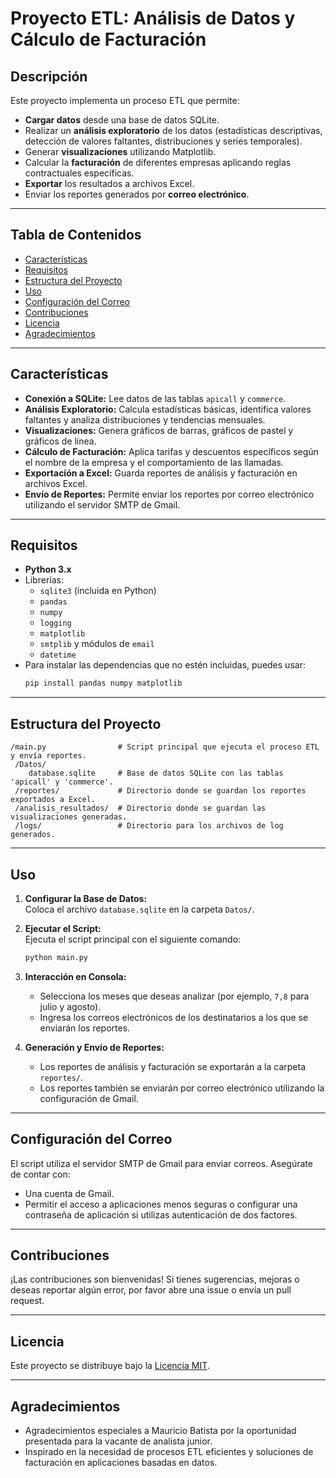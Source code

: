 # Proyecto ETL: Análisis de Datos y Cálculo de Facturación

## Descripción

Este proyecto implementa un proceso ETL que permite:
- **Cargar datos** desde una base de datos SQLite.
- Realizar un **análisis exploratorio** de los datos (estadísticas descriptivas, detección de valores faltantes, distribuciones y series temporales).
- Generar **visualizaciones** utilizando Matplotlib.
- Calcular la **facturación** de diferentes empresas aplicando reglas contractuales específicas.
- **Exportar** los resultados a archivos Excel.
- Enviar los reportes generados por **correo electrónico**.

---

## Tabla de Contenidos

- [Características](#características)
- [Requisitos](#requisitos)
- [Estructura del Proyecto](#Estructura-del-Proyecto)
- [Uso](#Uso)
- [Configuración del Correo](#Configuración-del-Correo)
- [Contribuciones](#contribuciones)
- [Licencia](#licencia)
- [Agradecimientos](#agradecimientos)

---

## Características

- **Conexión a SQLite:** Lee datos de las tablas `apicall` y `commerce`.
- **Análisis Exploratorio:** Calcula estadísticas básicas, identifica valores faltantes y analiza distribuciones y tendencias mensuales.
- **Visualizaciones:** Genera gráficos de barras, gráficos de pastel y gráficos de línea.
- **Cálculo de Facturación:** Aplica tarifas y descuentos específicos según el nombre de la empresa y el comportamiento de las llamadas.
- **Exportación a Excel:** Guarda reportes de análisis y facturación en archivos Excel.
- **Envío de Reportes:** Permite enviar los reportes por correo electrónico utilizando el servidor SMTP de Gmail.

---

## Requisitos

- **Python 3.x**
- Librerías:
  - `sqlite3` (incluida en Python)
  - `pandas`
  - `numpy`
  - `logging`
  - `matplotlib`
  - `smtplib` y módulos de `email`
  - `datetime`
- Para instalar las dependencias que no estén incluidas, puedes usar:
  ```bash
  pip install pandas numpy matplotlib
  ```

---

## Estructura del Proyecto

```
/main.py                # Script principal que ejecuta el proceso ETL y envía reportes.
 /Datos/
    database.sqlite     # Base de datos SQLite con las tablas 'apicall' y 'commerce'.
 /reportes/             # Directorio donde se guardan los reportes exportados a Excel.
 /analisis_resultados/  # Directorio donde se guardan las visualizaciones generadas.
 /logs/                 # Directorio para los archivos de log generados.
```

---

## Uso

1. **Configurar la Base de Datos:**  
   Coloca el archivo `database.sqlite` en la carpeta `Datos/`.

2. **Ejecutar el Script:**  
   Ejecuta el script principal con el siguiente comando:
   ```bash
   python main.py
   ```

3. **Interacción en Consola:**  
   - Selecciona los meses que deseas analizar (por ejemplo, `7,8` para julio y agosto).
   - Ingresa los correos electrónicos de los destinatarios a los que se enviarán los reportes.

4. **Generación y Envío de Reportes:**  
   - Los reportes de análisis y facturación se exportarán a la carpeta `reportes/`.
   - Los reportes también se enviarán por correo electrónico utilizando la configuración de Gmail.

---

## Configuración del Correo

El script utiliza el servidor SMTP de Gmail para enviar correos. Asegúrate de contar con:
- Una cuenta de Gmail.
- Permitir el acceso a aplicaciones menos seguras o configurar una contraseña de aplicación si utilizas autenticación de dos factores.

---

## Contribuciones

¡Las contribuciones son bienvenidas! Si tienes sugerencias, mejoras o deseas reportar algún error, por favor abre una issue o envía un pull request.

---

## Licencia

Este proyecto se distribuye bajo la [Licencia MIT](LICENSE).

---

## Agradecimientos

- Agradecimientos especiales a Mauricio Batista por la oportunidad presentada para la vacante de analista junior.
- Inspirado en la necesidad de procesos ETL eficientes y soluciones de facturación en aplicaciones basadas en datos.

